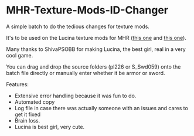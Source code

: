# MHR-Texture-Mods-ID-Changer
A simple batch to do the tedious changes for texture mods.

It's to be used on the Lucina texture mods for MHR ([this one](https://www.nexusmods.com/monsterhunterrise/mods/1237) and [this one](https://www.nexusmods.com/monsterhunterrise/mods/1236)).

Many thanks to ShivaPSOBB for making Lucina, the best girl, real in a very cool game.

You can drag and drop the source folders (pl226 or S_Swd059) onto the batch file directly or manually enter whether it be armor or sword.

Features:
- Extensive error handling because it was fun to do.
- Automated copy
- Log file in case there was actually someone with an issues and cares to get it fixed
- Brain loss.
- Lucina is best girl, very cute.

